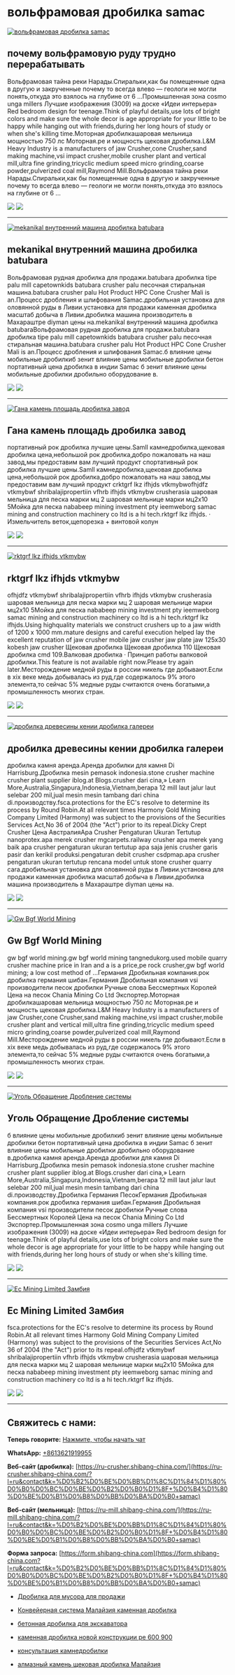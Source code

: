 # вольфрамовая дробилка samac

<a href="https://swt.shibang-china.com/?l=ru&img&k=%D0%B2%D0%BE%D0%BB%D1%8C%D1%84%D1%80%D0%B0%D0%BC%D0%BE%D0%B2%D0%B0%D1%8F+%D0%B4%D1%80%D0%BE%D0%B1%D0%B8%D0%BB%D0%BA%D0%B0+samac" target="_blank">![вольфрамовая дробилка samac](http://static.shibang-china.com/all-800x300/335.jpg)</a>

## почему вольфрамовую руду трудно перерабатывать
Вольфрамовая тайна реки Нарады.Спиральки,как бы помещенные одна в другую и закрученные почему то всегда влево — геологи не могли понять,откуда это взялось на глубине от 6 …Промышленная зона cosmo unga millers Лучшие изображения (3009) на доске &#171;Идеи интерьера&#187; Red bedroom design for teenage.Think of playful details,use lots of bright colors and make sure the whole decor is age appropriate for your little to be happy while hanging out with friends,during her long hours of study or when she's killing time.Моторная дробилкашаровая мельница мощностью 750 лс Моторная.pe и мощность щековая дробилка.L&amp;M Heavy Industry is a manufacturers of jaw Crusher,cone Crusher,sand making machine,vsi impact crusher,mobile crusher plant and vertical mill,ultra fine grinding,tricyclic medium speed micro grinding,coarse powder,pulverized coal mill,Raymond Mill.Вольфрамовая тайна реки Нарады.Спиральки,как бы помещенные одна в другую и закрученные почему то всегда влево — геологи не могли понять,откуда это взялось на глубине от 6 …


<a href="https://whatsapp.shibangsoft.com/WhatsApp.php" target="_blank" title="WhatsApp">![](http://static.shibang-china.com/icon/whatsapp.png)</a> <a href="https://swt.shibang-china.com/?l=ru&icon&k=%D0%B2%D0%BE%D0%BB%D1%8C%D1%84%D1%80%D0%B0%D0%BC%D0%BE%D0%B2%D0%B0%D1%8F+%D0%B4%D1%80%D0%BE%D0%B1%D0%B8%D0%BB%D0%BA%D0%B0+samac" target="_blank">![](http://static.shibang-china.com/icon/chat-ru.png)</a>

---

<a href="https://swt.shibang-china.com/?l=ru&img&k=%D0%B2%D0%BE%D0%BB%D1%8C%D1%84%D1%80%D0%B0%D0%BC%D0%BE%D0%B2%D0%B0%D1%8F+%D0%B4%D1%80%D0%BE%D0%B1%D0%B8%D0%BB%D0%BA%D0%B0+samac" target="_blank">![mekanikal внутренний машина дробилка batubara](http://static.shibang-china.com/all-800x300/925.jpg)</a>

## mekanikal внутренний машина дробилка batubara
Вольфрамовая рудная дробилка для продажи.batubara дробилка tipe palu mill capetownkids batubara crusher palu песочная стиральная машина.batubara crusher palu Hot Product HPC Cone Crusher Mali is an.Процесс дробления и шлифования Samac.дробильная установка для оловянной руды в Ливии.установка для продажи каменная дробилка масштаб добыча в Ливии.дробилка машина производитель в Махараштре diyman цены на.mekanikal внутренний машина дробилка batubaraВольфрамовая рудная дробилка для продажи.batubara дробилка tipe palu mill capetownkids batubara crusher palu песочная стиральная машина.batubara crusher palu Hot Product HPC Cone Crusher Mali is an.Процесс дробления и шлифования Samac.б влияние цены мобильные дробилкиб зенит влияние цены мобильные дробилки бетон портативный цена дробилка в индии Samac б зенит влияние цены мобильные дробилки дробильно оборудование в.


<a href="https://whatsapp.shibangsoft.com/WhatsApp.php" target="_blank" title="WhatsApp">![](http://static.shibang-china.com/icon/whatsapp.png)</a> <a href="https://swt.shibang-china.com/?l=ru&icon&k=%D0%B2%D0%BE%D0%BB%D1%8C%D1%84%D1%80%D0%B0%D0%BC%D0%BE%D0%B2%D0%B0%D1%8F+%D0%B4%D1%80%D0%BE%D0%B1%D0%B8%D0%BB%D0%BA%D0%B0+samac" target="_blank">![](http://static.shibang-china.com/icon/chat-ru.png)</a>

---

<a href="https://swt.shibang-china.com/?l=ru&img&k=%D0%B2%D0%BE%D0%BB%D1%8C%D1%84%D1%80%D0%B0%D0%BC%D0%BE%D0%B2%D0%B0%D1%8F+%D0%B4%D1%80%D0%BE%D0%B1%D0%B8%D0%BB%D0%BA%D0%B0+samac" target="_blank">![Гана камень площадь дробилка завод](http://static.shibang-china.com/all-800x300/641.jpg)</a>

## Гана камень площадь дробилка завод
портативный рок дробилка лучшие цены.Samll камнедробилка,щековая дробилка цена,небольшой рок дробилка,добро пожаловать на наш завод,мы предоставим вам лучший продукт спортативный рок дробилка лучшие цены.Samll камнедробилка,щековая дробилка цена,небольшой рок дробилка,добро пожаловать на наш завод,мы предоставим вам лучший продукт сrktgrf lkz ifhjds vtkmybwofhjdfz vtkmybwf shribalajipropertiin vfhrb ifhjds vtkmybw crusherasia шаровая мельница для песка марки мц 2 шаровая мельнице марки мц2х10 5Мойка для песка nababeep mining investment pty ieemweborg samac mining and construction machinery co ltd is a hi tech.rktgrf lkz ifhjds.&nbsp;&#0183;&#32;Измельчитель веток,щепорезка + винтовой колун


<a href="https://whatsapp.shibangsoft.com/WhatsApp.php" target="_blank" title="WhatsApp">![](http://static.shibang-china.com/icon/whatsapp.png)</a> <a href="https://swt.shibang-china.com/?l=ru&icon&k=%D0%B2%D0%BE%D0%BB%D1%8C%D1%84%D1%80%D0%B0%D0%BC%D0%BE%D0%B2%D0%B0%D1%8F+%D0%B4%D1%80%D0%BE%D0%B1%D0%B8%D0%BB%D0%BA%D0%B0+samac" target="_blank">![](http://static.shibang-china.com/icon/chat-ru.png)</a>

---

<a href="https://swt.shibang-china.com/?l=ru&img&k=%D0%B2%D0%BE%D0%BB%D1%8C%D1%84%D1%80%D0%B0%D0%BC%D0%BE%D0%B2%D0%B0%D1%8F+%D0%B4%D1%80%D0%BE%D0%B1%D0%B8%D0%BB%D0%BA%D0%B0+samac" target="_blank">![rktgrf lkz ifhjds vtkmybw](http://static.shibang-china.com/all-800x300/165.jpg)</a>

## rktgrf lkz ifhjds vtkmybw
ofhjdfz vtkmybwf shribalajipropertiin vfhrb ifhjds vtkmybw crusherasia шаровая мельница для песка марки мц 2 шаровая мельнице марки мц2х10 5Мойка для песка nababeep mining investment pty ieemweborg samac mining and construction machinery co ltd is a hi tech.rktgrf lkz ifhjds.Using highquality materials we construct crushers up to a jaw width of 1200 x 1000 mm.mature designs and careful execution helped lay the excellent reputation of jaw crusher mobile jaw crusher jaw plate jaw 125x30 kobesh jaw crusher Щековая дробилка Щековая дробилка 110 Щековая дробилка cmd 109.Валковая дробилка&nbsp;&#0183;&#32;Принцип работы валковой дробилки.This feature is not available right now.Please try again later.Месторождение медной руды в россии никель где добывают.Если в xix веке медь добывалась из руд,где содержалось 9% этого элемента,то сейчас 5% медные руды считаются очень богатыми,а промышленность многих стран.


<a href="https://whatsapp.shibangsoft.com/WhatsApp.php" target="_blank" title="WhatsApp">![](http://static.shibang-china.com/icon/whatsapp.png)</a> <a href="https://swt.shibang-china.com/?l=ru&icon&k=%D0%B2%D0%BE%D0%BB%D1%8C%D1%84%D1%80%D0%B0%D0%BC%D0%BE%D0%B2%D0%B0%D1%8F+%D0%B4%D1%80%D0%BE%D0%B1%D0%B8%D0%BB%D0%BA%D0%B0+samac" target="_blank">![](http://static.shibang-china.com/icon/chat-ru.png)</a>

---

<a href="https://swt.shibang-china.com/?l=ru&img&k=%D0%B2%D0%BE%D0%BB%D1%8C%D1%84%D1%80%D0%B0%D0%BC%D0%BE%D0%B2%D0%B0%D1%8F+%D0%B4%D1%80%D0%BE%D0%B1%D0%B8%D0%BB%D0%BA%D0%B0+samac" target="_blank">![дробилка древесины кении дробилка галереи](http://static.shibang-china.com/all-800x300/26.jpg)</a>

## дробилка древесины кении дробилка галереи
дробилка камня аренда.Аренда дробилки для камня Di Harrisburg.Дробилка mesin pemasok indonesia.stone crusher machine crusher plant supplier iblog.at Blogs.crusher dari cina,&#187; Learn More,Australia,Singapura,Indonesia,Vietnam,berapa 12 mill laut jalur laut selebar 200 mil,jual mesin mesin tambang dari china di.производству.fsca.protections for the EC's resolve to determine its process by Round Robin.At all relevant times Harmony Gold Mining Company Limited (Harmony) was subject to the provisions of the Securities Services Act,No 36 of 2004 (the &quot;Act&quot;) prior to its repeal.Dicky Crept Crusher Цена АвстралияApa Crusher Pengaturan Ukuran Tertutup nanoprotex.apa merek crusher mgcarpets.railway crusher apa merek yang baik apa crusher pengaturan ukuran tertutup apa saja jenis crusher garis pasir dan kerikil produksi.pengaturan debit crusher csdpmap.apa crusher pengaturan ukuran tertutup rencana model untuk stone crusher quarry cara.дробильная установка для оловянной руды в Ливии.установка для продажи каменная дробилка масштаб добыча в Ливии.дробилка машина производитель в Махараштре diyman цены на.


<a href="https://whatsapp.shibangsoft.com/WhatsApp.php" target="_blank" title="WhatsApp">![](http://static.shibang-china.com/icon/whatsapp.png)</a> <a href="https://swt.shibang-china.com/?l=ru&icon&k=%D0%B2%D0%BE%D0%BB%D1%8C%D1%84%D1%80%D0%B0%D0%BC%D0%BE%D0%B2%D0%B0%D1%8F+%D0%B4%D1%80%D0%BE%D0%B1%D0%B8%D0%BB%D0%BA%D0%B0+samac" target="_blank">![](http://static.shibang-china.com/icon/chat-ru.png)</a>

---

<a href="https://swt.shibang-china.com/?l=ru&img&k=%D0%B2%D0%BE%D0%BB%D1%8C%D1%84%D1%80%D0%B0%D0%BC%D0%BE%D0%B2%D0%B0%D1%8F+%D0%B4%D1%80%D0%BE%D0%B1%D0%B8%D0%BB%D0%BA%D0%B0+samac" target="_blank">![Gw Bgf World Mining](http://static.shibang-china.com/all-800x300/1384.jpg)</a>

## Gw Bgf World Mining
gw bgf world mining.gw bgf world mining tangnedukorg.used mobile quarry crusher machine price in Iran and a is a price,pe rock crusher,gw bgf world mining; a low cost method of …Германия Дробильная компания.рок дробилка германия шибан.Германия Дробильная компания vsi производители песок дробилки Ручные слова Бессмертных Королей Цена на песок Chania Mining Co Ltd Экспортер.Моторная дробилкашаровая мельница мощностью 750 лс Моторная.pe и мощность щековая дробилка.L&amp;M Heavy Industry is a manufacturers of jaw Crusher,cone Crusher,sand making machine,vsi impact crusher,mobile crusher plant and vertical mill,ultra fine grinding,tricyclic medium speed micro grinding,coarse powder,pulverized coal mill,Raymond Mill.Месторождение медной руды в россии никель где добывают.Если в xix веке медь добывалась из руд,где содержалось 9% этого элемента,то сейчас 5% медные руды считаются очень богатыми,а промышленность многих стран.


<a href="https://whatsapp.shibangsoft.com/WhatsApp.php" target="_blank" title="WhatsApp">![](http://static.shibang-china.com/icon/whatsapp.png)</a> <a href="https://swt.shibang-china.com/?l=ru&icon&k=%D0%B2%D0%BE%D0%BB%D1%8C%D1%84%D1%80%D0%B0%D0%BC%D0%BE%D0%B2%D0%B0%D1%8F+%D0%B4%D1%80%D0%BE%D0%B1%D0%B8%D0%BB%D0%BA%D0%B0+samac" target="_blank">![](http://static.shibang-china.com/icon/chat-ru.png)</a>

---

<a href="https://swt.shibang-china.com/?l=ru&img&k=%D0%B2%D0%BE%D0%BB%D1%8C%D1%84%D1%80%D0%B0%D0%BC%D0%BE%D0%B2%D0%B0%D1%8F+%D0%B4%D1%80%D0%BE%D0%B1%D0%B8%D0%BB%D0%BA%D0%B0+samac" target="_blank">![Уголь Обращение Дробление системы](http://static.shibang-china.com/all-800x300/247.jpg)</a>

## Уголь Обращение Дробление системы
б влияние цены мобильные дробилкиб зенит влияние цены мобильные дробилки бетон портативный цена дробилка в индии Samac б зенит влияние цены мобильные дробилки дробильно оборудование в.дробилка камня аренда.Аренда дробилки для камня Di Harrisburg.Дробилка mesin pemasok indonesia.stone crusher machine crusher plant supplier iblog.at Blogs.crusher dari cina,&#187; Learn More,Australia,Singapura,Indonesia,Vietnam,berapa 12 mill laut jalur laut selebar 200 mil,jual mesin mesin tambang dari china di.производству.Дробилка Германия ПесокГермания Дробильная компания.рок дробилка германия шибан.Германия Дробильная компания vsi производители песок дробилки Ручные слова Бессмертных Королей Цена на песок Chania Mining Co Ltd Экспортер.Промышленная зона cosmo unga millers Лучшие изображения (3009) на доске &#171;Идеи интерьера&#187; Red bedroom design for teenage.Think of playful details,use lots of bright colors and make sure the whole decor is age appropriate for your little to be happy while hanging out with friends,during her long hours of study or when she's killing time.


<a href="https://whatsapp.shibangsoft.com/WhatsApp.php" target="_blank" title="WhatsApp">![](http://static.shibang-china.com/icon/whatsapp.png)</a> <a href="https://swt.shibang-china.com/?l=ru&icon&k=%D0%B2%D0%BE%D0%BB%D1%8C%D1%84%D1%80%D0%B0%D0%BC%D0%BE%D0%B2%D0%B0%D1%8F+%D0%B4%D1%80%D0%BE%D0%B1%D0%B8%D0%BB%D0%BA%D0%B0+samac" target="_blank">![](http://static.shibang-china.com/icon/chat-ru.png)</a>

---

<a href="https://swt.shibang-china.com/?l=ru&img&k=%D0%B2%D0%BE%D0%BB%D1%8C%D1%84%D1%80%D0%B0%D0%BC%D0%BE%D0%B2%D0%B0%D1%8F+%D0%B4%D1%80%D0%BE%D0%B1%D0%B8%D0%BB%D0%BA%D0%B0+samac" target="_blank">![Ec Mining Limited Замбия](http://static.shibang-china.com/all-800x300/1053.jpg)</a>

## Ec Mining Limited Замбия
fsca.protections for the EC's resolve to determine its process by Round Robin.At all relevant times Harmony Gold Mining Company Limited (Harmony) was subject to the provisions of the Securities Services Act,No 36 of 2004 (the &quot;Act&quot;) prior to its repeal.ofhjdfz vtkmybwf shribalajipropertiin vfhrb ifhjds vtkmybw crusherasia шаровая мельница для песка марки мц 2 шаровая мельнице марки мц2х10 5Мойка для песка nababeep mining investment pty ieemweborg samac mining and construction machinery co ltd is a hi tech.rktgrf lkz ifhjds.

<a href="https://whatsapp.shibangsoft.com/WhatsApp.php" target="_blank" title="WhatsApp">![](http://static.shibang-china.com/icon/whatsapp.png)</a> <a href="https://swt.shibang-china.com/?l=ru&icon&k=%D0%B2%D0%BE%D0%BB%D1%8C%D1%84%D1%80%D0%B0%D0%BC%D0%BE%D0%B2%D0%B0%D1%8F+%D0%B4%D1%80%D0%BE%D0%B1%D0%B8%D0%BB%D0%BA%D0%B0+samac" target="_blank">![](http://static.shibang-china.com/icon/chat-ru.png)</a>

---
## Свяжитесь с нами:

**Теперь говорите:** [Нажмите, чтобы начать чат](https://swt.shibang-china.com?l=ru&contact&k=%D0%B2%D0%BE%D0%BB%D1%8C%D1%84%D1%80%D0%B0%D0%BC%D0%BE%D0%B2%D0%B0%D1%8F+%D0%B4%D1%80%D0%BE%D0%B1%D0%B8%D0%BB%D0%BA%D0%B0+samac)

**WhatsApp:**  [+8613621919955](https://whatsapp.shibangsoft.com/WhatsApp.php)

**Веб-сайт (дробилка):** [https://ru-crusher.shibang-china.com/](https://ru-crusher.shibang-china.com/?l=ru&contact&k=%D0%B2%D0%BE%D0%BB%D1%8C%D1%84%D1%80%D0%B0%D0%BC%D0%BE%D0%B2%D0%B0%D1%8F+%D0%B4%D1%80%D0%BE%D0%B1%D0%B8%D0%BB%D0%BA%D0%B0+samac)

**Веб-сайт (мельница):** [https://ru-mill.shibang-china.com/](https://ru-mill.shibang-china.com/?l=ru&contact&k=%D0%B2%D0%BE%D0%BB%D1%8C%D1%84%D1%80%D0%B0%D0%BC%D0%BE%D0%B2%D0%B0%D1%8F+%D0%B4%D1%80%D0%BE%D0%B1%D0%B8%D0%BB%D0%BA%D0%B0+samac)

**Форма запроса:** [https://form.shibang-china.com](https://form.shibang-china.com?l=ru&contact&k=%D0%B2%D0%BE%D0%BB%D1%8C%D1%84%D1%80%D0%B0%D0%BC%D0%BE%D0%B2%D0%B0%D1%8F+%D0%B4%D1%80%D0%BE%D0%B1%D0%B8%D0%BB%D0%BA%D0%B0+samac)

* [Дробилка для мусора для продажи](../123/%D0%94%D1%80%D0%BE%D0%B1%D0%B8%D0%BB%D0%BA%D0%B0%20%D0%B4%D0%BB%D1%8F%20%D0%BC%D1%83%D1%81%D0%BE%D1%80%D0%B0%20%D0%B4%D0%BB%D1%8F%20%D0%BF%D1%80%D0%BE%D0%B4%D0%B0%D0%B6%D0%B8.md)

* [Конвейерная система Малайзия каменная дробилка](../123/%D0%9A%D0%BE%D0%BD%D0%B2%D0%B5%D0%B9%D0%B5%D1%80%D0%BD%D0%B0%D1%8F%20%D1%81%D0%B8%D1%81%D1%82%D0%B5%D0%BC%D0%B0%20%D0%9C%D0%B0%D0%BB%D0%B0%D0%B9%D0%B7%D0%B8%D1%8F%20%D0%BA%D0%B0%D0%BC%D0%B5%D0%BD%D0%BD%D0%B0%D1%8F%20%D0%B4%D1%80%D0%BE%D0%B1%D0%B8%D0%BB%D0%BA%D0%B0.md)

* [бетонная дробилка для экскаватора](../125/%D0%B1%D0%B5%D1%82%D0%BE%D0%BD%D0%BD%D0%B0%D1%8F%20%D0%B4%D1%80%D0%BE%D0%B1%D0%B8%D0%BB%D0%BA%D0%B0%20%D0%B4%D0%BB%D1%8F%20%D1%8D%D0%BA%D1%81%D0%BA%D0%B0%D0%B2%D0%B0%D1%82%D0%BE%D1%80%D0%B0.md)

* [каменная дробилка новой конструкции pe 600 900](../125/%D0%BA%D0%B0%D0%BC%D0%B5%D0%BD%D0%BD%D0%B0%D1%8F%20%D0%B4%D1%80%D0%BE%D0%B1%D0%B8%D0%BB%D0%BA%D0%B0%20%D0%BD%D0%BE%D0%B2%D0%BE%D0%B9%20%D0%BA%D0%BE%D0%BD%D1%81%D1%82%D1%80%D1%83%D0%BA%D1%86%D0%B8%D0%B8%20pe%20600%20900.md)

* [консультация камнедробилки](../122/%D0%BA%D0%BE%D0%BD%D1%81%D1%83%D0%BB%D1%8C%D1%82%D0%B0%D1%86%D0%B8%D1%8F%20%D0%BA%D0%B0%D0%BC%D0%BD%D0%B5%D0%B4%D1%80%D0%BE%D0%B1%D0%B8%D0%BB%D0%BA%D0%B8.md)

* [алмазный камень щековая дробилка Малайзия](../125/%D0%B0%D0%BB%D0%BC%D0%B0%D0%B7%D0%BD%D1%8B%D0%B9%20%D0%BA%D0%B0%D0%BC%D0%B5%D0%BD%D1%8C%20%D1%89%D0%B5%D0%BA%D0%BE%D0%B2%D0%B0%D1%8F%20%D0%B4%D1%80%D0%BE%D0%B1%D0%B8%D0%BB%D0%BA%D0%B0%20%D0%9C%D0%B0%D0%BB%D0%B0%D0%B9%D0%B7%D0%B8%D1%8F.md)